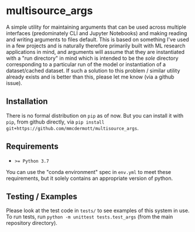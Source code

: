 # multisource_args
A simple utility for maintaining arguments that can be used across multiple interfaces (predominately CLI and
Jupyter Notebooks) and making reading and writing arguments to files default. This is based on something I've
used in a few projects and is naturally therefore primarily built with ML research applications in mind, and
arguments will assume that they are instantiated with a "run directory" in mind which is intended to be the
_sole_ directory corresponding to a particular run of the model or instantiation of a dataset/cached dataset.
If such a solution to this problem / similar utility already exists and is better than this, please let me
know (via a github issue).

## Installation
There is no formal distribution on `pip` as of now. But you can install it with `pip`, from github directly,
via `pip install git+https://github.com/mmcdermott/multisource_args`.

## Requirements
  * `>= Python 3.7`

You can use the "conda environment" spec in `env.yml` to meet these requirements, but it solely contains
an appropriate version of python.

## Testing / Examples
Please look at the test code in `tests/` to see examples of this system in use. To run tests, run 
`python -m unittest tests.test_args` (from the main repository directory).
